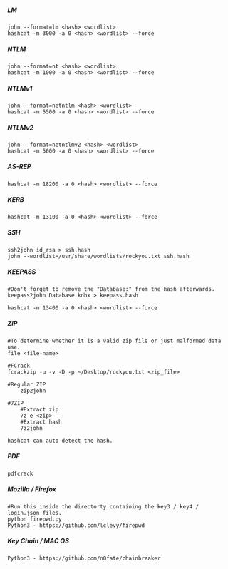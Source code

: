 ##### LM
```
john --format=lm <hash> <wordlist>
hashcat -m 3000 -a 0 <hash> <wordlist> --force
```
##### NTLM
```
john --format=nt <hash> <wordlist>
hashcat -m 1000 -a 0 <hash> <wordlist> --force
```
##### NTLMv1
```
john --format=netntlm <hash> <wordlist>
hashcat -m 5500 -a 0 <hash> <wordlist> --force
```
##### NTLMv2
```
john --format=netntlmv2 <hash> <wordlist>
hashcat -m 5600 -a 0 <hash> <wordlist> --force
```
##### AS-REP 
```
hashcat -m 18200 -a 0 <hash> <wordlist> --force
```
##### KERB
```
hashcat -m 13100 -a 0 <hash> <wordlist> --force
```

##### SSH
```
ssh2john id_rsa > ssh.hash
john --wordlist=/usr/share/wordlists/rockyou.txt ssh.hash
```

##### KEEPASS
```
#Don't forget to remove the "Database:" from the hash afterwards.
keepass2john Database.kdbx > keepass.hash

hashcat -m 13400 -a 0 <hash> <wordlist> --force
```
##### ZIP
```
#To determine whether it is a valid zip file or just malformed data use.
file <file-name>

#FCrack
fcrackzip -u -v -D -p ~/Desktop/rockyou.txt <zip_file>

#Regular ZIP
	zip2john

#7ZIP
	#Extract zip
	7z e <zip>
	#Extract hash
	7z2john

hashcat can auto detect the hash.
```

##### PDF
```
pdfcrack
```

##### Mozilla / Firefox
```
#Run this inside the directorty containing the key3 / key4 / login.json files.
python firepwd.py
Python3 - https://github.com/lclevy/firepwd
```


##### Key Chain / MAC OS
```
Python3 - https://github.com/n0fate/chainbreaker
```